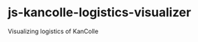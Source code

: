 js-kancolle-logistics-visualizer
================================

Visualizing logistics of KanColle
